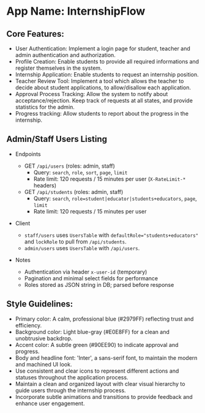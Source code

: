 # **App Name**: InternshipFlow

## Core Features:

- User Authentication: Implement a login page for student, teacher and admin authentication and authorization.
- Profile Creation: Enable students to provide all required informations and register themselves in the system.
- Internship Application: Enable students to request an internship position.
- Teacher Review Tool: Implement a tool which allows the teacher to decide about student applications, to allow/disallow each application.
- Approval Process Tracking: Allow the system to notify about acceptance/rejection. Keep track of requests at all states, and provide statistics for the admin.
- Progress tracking: Allow students to report about the progress in the internship.

## Admin/Staff Users Listing

- Endpoints
  - GET `/api/users` (roles: admin, staff)
    - Query: `search`, `role`, `sort`, `page`, `limit`
    - Rate limit: 120 requests / 15 minutes per user (`X-RateLimit-*` headers)
  - GET `/api/students` (roles: admin, staff)
    - Query: `search`, `role=student|educator|students+educators`, `page`, `limit`
    - Rate limit: 120 requests / 15 minutes per user

- Client
  - `staff/users` uses `UsersTable` with `defaultRole="students+educators"` and `lockRole` to pull from `/api/students`.
  - `admin/users` uses `UsersTable` with `/api/users`.

- Notes
  - Authentication via header `x-user-id` (temporary)
  - Pagination and minimal select fields for performance
  - Roles stored as JSON string in DB; parsed before response

## Style Guidelines:

- Primary color: A calm, professional blue (#2979FF) reflecting trust and efficiency.
- Background color: Light blue-gray (#E0E8FF) for a clean and unobtrusive backdrop.
- Accent color: A subtle green (#90EE90) to indicate approval and progress.
- Body and headline font: 'Inter', a sans-serif font, to maintain the modern and machined UI look.
- Use consistent and clear icons to represent different actions and statuses throughout the application process.
- Maintain a clean and organized layout with clear visual hierarchy to guide users through the internship process.
- Incorporate subtle animations and transitions to provide feedback and enhance user engagement.